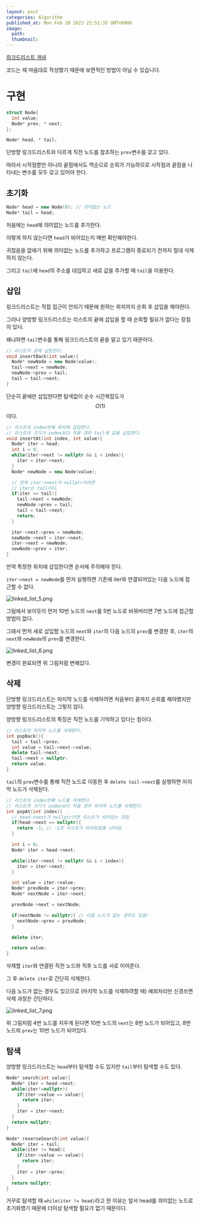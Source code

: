```yaml
---
layout: post
categories: Algorithm
published_at: Mon Feb 20 2023 22:52:35 GMT+0900
image:
  path:
  thumbnail:
---
```


[링크드리스트 개념](/algorithm/링크드리스트)

<gray>코드는 제 마음대로 작성했기 때문에 보편적인 방법이 아닐 수 있습니다.</gray>

# 구현

```cpp
struct Node{
  int value;
  Node* prev, * next;
};

Node* head, * tail;
```

단방향 링크드리스트와 다르게 직전 노드를 참조하는 `prev`변수를 갖고 있다.

따라서 시작점뿐만 아니라 끝점에서도 역순으로 순회가 가능하므로 시작점과 끝점을 나타내는 변수를 모두 갖고 있어야 한다.

## 초기화

```cpp
Node* head = new Node(0); // 의미없는 노드
Node* tail = head;
```

처음에는 `head`에 의미없는 노드를 추가한다. 

이렇게 하지 않는다면 `head`가 비어있는지 매번 확인해야한다.

귀찮음을 없애기 위해 의미없는 노드를 추가하고 프로그램이 종료되기 전까지 절대 삭제하지 않는다.

그리고 `tail`에 `head`의 주소를 대입하고 새로 값을 추가할 때 `tail`을 이용한다.

## 삽입

링크드리스트는 직접 접근이 안되기 때문에 원하는 위치까지 순회 후 삽입을 해야한다. 

그러나 양방향 링크드리스트는 <green>리스트의 끝에 삽입을 할 때 순회할 필요가 없다는 장점</green>이 있다.

왜냐하면 `tail`변수를 통해 링크드리스트의 끝을 알고 있기 때문이다.

```cpp
// 리스트의 끝에 삽입한다.
void insertBack(int value){
  Node* newNode = new Node(value);
  tail->next = newNode;
  newNode->prev = tail;
  tail = tail->next;
}
```

단순히 끝에만 삽입한다면 탐색없이 순수 시간복잡도가 $$ O(1) $$이다.

```cpp
// 리스트의 index번째 위치에 삽입한다.
// 리스트의 크기가 index보다 작을 경우 tail에 값을 삽입한다.
void insertAt(int index, int value){
  Node* iter = head;
  int i = 0;
  while(iter->next != nullptr && i < index){
    iter = iter->next;
  }
  Node* newNode = new Node(value);

  // 만약 iter->next가 nullptr이라면 
  // iter는 tail이다.
  if(iter == tail){
    tail->next = newNode;
    newNode->prev = tail;
    tail = tail->next;
    return;
  }

  iter->next->prev = newNode;
  newNode->next = iter->next;
  iter->next = newNode;
  newNode->prev = iter;
}
```

만약 특정한 위치에 삽입한다면 순서에 주의해야 한다.

`iter->next = newNode`를 먼저 실행하면 <red>기존에 iter와 연결되어있는 다음 노드에 접근할 수 없다</red>.

![linked_list_5.png](/assets/images/algorithm/linked_list_5.png)

그림에서 보이듯이 먼저 10번 노드의 `next`를 5번 노드로 바꿔버리면 <red>7번 노드에 접근할 방법이 없다</red>.

그래서 먼저 새로 삽입할 노드의 `next`와 `iter`의 다음 노드의 `prev`를 변경한 후, `iter`의 `next`와 `newNode`의 `prev`를 변경한다.

![linked_list_6.png](/assets/images/algorithm/linked_list_6.png)

변경이 완료되면 위 그림처럼 변해있다.

## 삭제

단방향 링크드리스트는 마지막 노드를 삭제하려면 처음부터 끝까지 순회를 해야했지만 양방향 링크드리스트는 그렇지 않다.

양방향 링크드리스트의 특징은 직전 노드를 기억하고 있다는 점이다.

```cpp
// 리스트의 마지막 노드를 삭제한다.
int popBack(){
  tail = tail->prev;
  int value = tail->next->value;
  delete tail->next;
  tail->next = nullptr;
  return value;
}
```

`tail`의 `prev`변수를 통해 직전 노드로 이동한 후 `delete tail->next`를 실행하면 마지막 노드가 삭제된다.

```cpp
// 리스트의 index번째 노드를 삭제한다.
// 리스트의 크기가 index보다 작을 경우 마지막 노드를 삭제한다.
int popAt(int index){
  // head->next가 nullptr이면 리스트가 비어있는 것임.
  if(head->next == nullptr){ 
    return -1; // -1은 리스트가 비어있음을 나타냄.
  }

  int i = 0;
  Node* iter = head->next;

  while(iter->next != nullptr && i < index){
    iter = iter->next;
  }

  int value = iter->value;
  Node* prevNode = iter->prev;
  Node* nextNode = iter->next;

  prevNode->next = nextNode;

  if(nextNode != nullptr){ // 다음 노드가 없는 경우도 있음!
    nextNode->prev = prevNode;
  }

  delete iter;

  return value;
}
```

삭제할 `iter`와 연결된 직전 노드와 직후 노드를 서로 이어준다.

그 후 `delete iter`로 간단히 삭제한다.

다음 노드가 없는 경우도 있으므로 (마지막 노드를 삭제하려할 때) 예외처리만 신경쓰면 삭제 과정은 간단하다.

![linked_list_7.png](/assets/images/algorithm/linked_list_7.png)

위 그림처럼 4번 노드를 지우게 된다면 10번 노드의 `next`는 8번 노드가 되어있고, 8번 노드릐 `prev`는 10번 노드가 되어있다.

## 탐색

양방향 링크드리스트는 `head`부터 탐색할 수도 있지만 `tail`부터 탐색할 수도 있다.

```cpp
Node* search(int value){
  Node* iter = head->next;
  while(iter!=nullptr){
    if(iter->value == value){
      return iter;
    }
    iter = iter->next;
  }
  return nullptr;
}

Node* reverseSearch(int value){
  Node* iter = tail;
  while(iter != head){
    if(iter->value == value){
      return iter;
    }
    iter = iter->prev;
  }
  return nullptr;
}
```

거꾸로 탐색할 때 `while(iter != head)`라고 한 이유는 앞서 head를 의미없는 노드로 초기화했기 때문에 더이상 탐색할 필요가 없기 때문이다.
